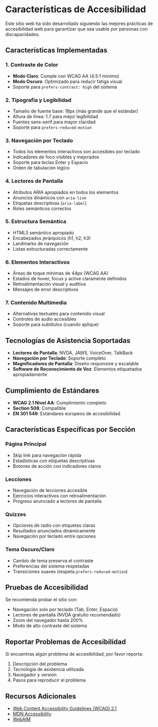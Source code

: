 # Características de Accesibilidad

Este sitio web ha sido desarrollado siguiendo las mejores prácticas de accesibilidad web para garantizar que sea usable por personas con discapacidades.

## Características Implementadas

### 1. Contraste de Color
- **Modo Claro**: Cumple con WCAG AA (4.5:1 mínimo)
- **Modo Oscuro**: Optimizado para reducir fatiga visual
- Soporte para `prefers-contrast: high` del sistema

### 2. Tipografía y Legibilidad
- Tamaño de fuente base: 18px (más grande que el estándar)
- Altura de línea: 1.7 para mejor legibilidad
- Fuentes sans-serif para mayor claridad
- Soporte para `prefers-reduced-motion`

### 3. Navegación por Teclado
- Todos los elementos interactivos son accesibles por teclado
- Indicadores de foco visibles y mejorados
- Soporte para teclas Enter y Espacio
- Orden de tabulación lógico

### 4. Lectores de Pantalla
- Atributos ARIA apropiados en todos los elementos
- Anuncios dinámicos con `aria-live`
- Etiquetas descriptivas (`aria-label`)
- Roles semánticos correctos

### 5. Estructura Semántica
- HTML5 semántico apropiado
- Encabezados jerárquicos (h1, h2, h3)
- Landmarks de navegación
- Listas estructuradas correctamente

### 6. Elementos Interactivos
- Áreas de toque mínimas de 44px (WCAG AA)
- Estados de hover, focus y active claramente definidos
- Retroalimentación visual y auditiva
- Mensajes de error descriptivos

### 7. Contenido Multimedia
- Alternativas textuales para contenido visual
- Controles de audio accesibles
- Soporte para subtítulos (cuando aplique)

## Tecnologías de Asistencia Soportadas

- **Lectores de Pantalla**: NVDA, JAWS, VoiceOver, TalkBack
- **Navegación por Teclado**: Soporte completo
- **Magnificadores de Pantalla**: Diseño responsive y escalable
- **Software de Reconocimiento de Voz**: Elementos etiquetados apropiadamente

## Cumplimiento de Estándares

- **WCAG 2.1 Nivel AA**: Cumplimiento completo
- **Section 508**: Compatible
- **EN 301 549**: Estándares europeos de accesibilidad

## Características Específicas por Sección

### Página Principal
- Skip link para navegación rápida
- Estadísticas con etiquetas descriptivas
- Botones de acción con indicadores claros

### Lecciones
- Navegación de lecciones accesible
- Ejercicios interactivos con retroalimentación
- Progreso anunciado a lectores de pantalla

### Quizzes
- Opciones de radio con etiquetas claras
- Resultados anunciados dinámicamente
- Navegación por teclado entre opciones

### Tema Oscuro/Claro
- Cambio de tema preserva el contraste
- Preferencias del sistema respetadas
- Transiciones suaves (respeta `prefers-reduced-motion`)

## Pruebas de Accesibilidad

Se recomienda probar el sitio con:
- Navegación solo por teclado (Tab, Enter, Espacio)
- Lectores de pantalla (NVDA gratuito recomendado)
- Zoom del navegador hasta 200%
- Modo de alto contraste del sistema

## Reportar Problemas de Accesibilidad

Si encuentras algún problema de accesibilidad, por favor reporta:
1. Descripción del problema
2. Tecnología de asistencia utilizada
3. Navegador y versión
4. Pasos para reproducir el problema

## Recursos Adicionales

- [Web Content Accessibility Guidelines (WCAG) 2.1](https://www.w3.org/WAI/WCAG21/quickref/)
- [MDN Accessibility](https://developer.mozilla.org/en-US/docs/Web/Accessibility)
- [WebAIM](https://webaim.org/)